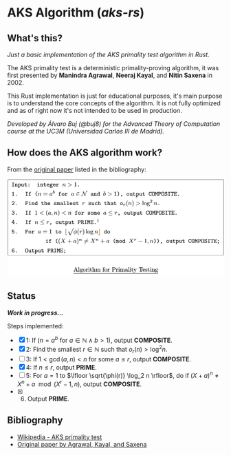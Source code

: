 # AKS Algorithm (_aks-rs_)

## What's this?

_Just a basic implementation of the AKS primality test algorithm in Rust._

The AKS primality test is a deterministic primality-proving algorithm, it was first presented by **Manindra Agrawal**, **Neeraj Kayal**, and **Nitin Saxena** in 2002.

This Rust implementation is just for educational purposes, it's main purpose is to understand the core concepts of the algorithm. It is not fully optimized and as of right now it's not intended to be used in production.

_Developed by Álvaro Buj (@buj8) for the Advanced Theory of Computation course at the UC3M (Universidad Carlos III de Madrid)._

## How does the AKS algorithm work?

From the [original paper](https://www.cse.iitk.ac.in/users/manindra/algebra/primality_v6.pdf) listed in the bibliography:

![aks-algorithm](assets/aks-algo.png)

## Status

_**Work in progress...**_

Steps implemented:

- [x] 1: If ($n = a^b$ for $a \in \mathbb{N} \land b \gt 1$), output **COMPOSITE**.
- [x] 2: Find the smallest $r \in \mathbb{N}$ such that $o_r(n) \gt \log^2 n$.
- [ ] 3: If $1 \lt \gcd(a, n) \lt n$ for some $a \leq r$, output **COMPOSITE**.
- [x] 4: If $n \leq r$, output **PRIME**.
- [ ] 5: For $a = 1$ to $\lfloor \sqrt{\phi(r)} \log_2 n \rfloor$, do if $(X + a)^n \neq X^n + a \mod (X^r - 1, n)$, output **COMPOSITE**.
- [x] 6. Output **PRIME**.

## Bibliography

- [Wikipedia - AKS primality test](https://en.wikipedia.org/wiki/AKS_primality_test)
- [Original paper by Agrawal, Kayal, and Saxena](https://www.cse.iitk.ac.in/users/manindra/algebra/primality_v6.pdf)
